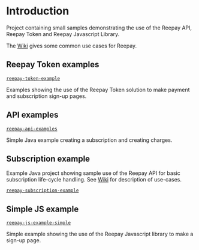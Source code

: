 # Introduction

Project containing small samples demonstrating the use of the Reepay API, Reepay Token and Reepay Javascript Library.

The [Wiki](https://github.com/reepay/reepay-examples/wiki) gives some common use cases for Reepay.

## Reepay Token examples

[`reepay-token-example`](reepay-token-example)

Examples showing the use of the Reepay Token solution to make payment and subscription sign-up pages.

## API examples

[`reepay-api-examples`](reepay-api-examples)

Simple Java example creating a subscription and creating charges.

## Subscription example

Example Java project showing sample use of the Reepay API for basic subscription life-cycle
handling. See [Wiki](https://github.com/reepay/reepay-examples/wiki/Simple-subscription-handling) for description
of use-cases.

[`reepay-subscription-example`](reepay-subscription-example)

## Simple JS example

[`reepay-js-example-simple`](reepay-js-example-simple)

Simple example showing the use of the Reepay Javascript library to make a sign-up page.
